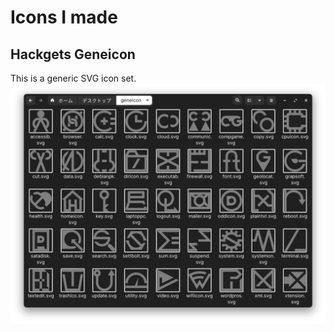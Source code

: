 # Icons I made
## Hackgets Geneicon
This is a generic SVG icon set.
![Thumbnail](geneicon_thumb.png)
